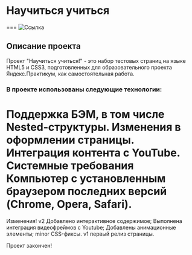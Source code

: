 # Научиться учиться
===
![Ссылка](https://github.com/BeerBear0/how-to-learn)

## Описание проекта
Проект "Научиться учиться!" - это набор тестовых страниц на языке HTML5 и CSS3, подготовленных для образовательного проекта Яндекс.Практикум, как самостоятельная работа.

### В проекте использованы следующие технологии:

Поддержка БЭМ, в том числе Nested-структуры.
Изменения в оформлении страницы.
Интеграция контента с YouTube.
Cистемные требования
Компьютер с установленным браузером последних версий (Chrome, Opera, Safari).
===
Изменения!
v2
Добавлено интерактивное содержимое;
Выполнена интеграция видеофреймов с Youtube;
Добавлены анимационные элементы;
minor CSS-фиксы.
v1
первый релиз страницы.

Проект закончен!
